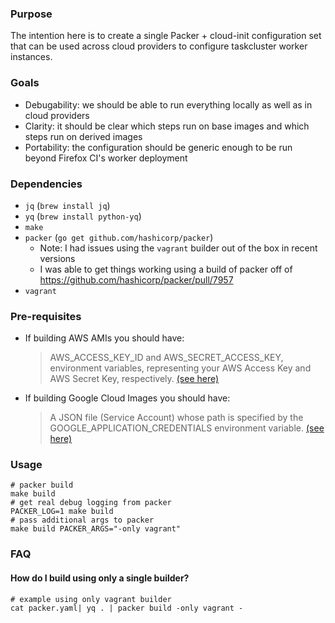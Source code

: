 ### Purpose

The intention here is to create a single Packer + cloud-init configuration set that can be used across cloud providers to configure taskcluster worker instances.

### Goals

- Debugability: we should be able to run everything locally as well as in cloud providers
- Clarity: it should be clear which steps run on base images and which steps run on derived images
- Portability: the configuration should be generic enough to be run beyond Firefox CI's worker deployment

### Dependencies

- `jq` (`brew install jq`)
- `yq` (`brew install python-yq`)
- `make`
- `packer` (`go get github.com/hashicorp/packer`)
  - Note: I had issues using the `vagrant` builder out of the box in recent versions
  - I was able to get things working using a build of packer off of https://github.com/hashicorp/packer/pull/7957 
- `vagrant`

### Pre-requisites

- If building AWS AMIs you should have:
  > AWS_ACCESS_KEY_ID and AWS_SECRET_ACCESS_KEY, environment variables, representing your AWS Access Key and AWS Secret Key, respectively. [(see here)](https://www.packer.io/docs/builders/amazon.html#environment-variables)
- If building Google Cloud Images you should have:
  > A JSON file (Service Account) whose path is specified by the GOOGLE_APPLICATION_CREDENTIALS environment variable. [(see here)](https://www.packer.io/docs/builders/googlecompute.html#precedence-of-authentication-methods)

### Usage

```
# packer build
make build
# get real debug logging from packer
PACKER_LOG=1 make build
# pass additional args to packer
make build PACKER_ARGS="-only vagrant"
```

### FAQ

#### How do I build using only a single builder?

```
# example using only vagrant builder
cat packer.yaml| yq . | packer build -only vagrant -
```
